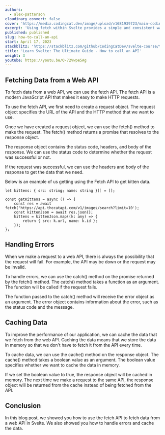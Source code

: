 ```yaml
---
authors:
  - alex-patterson
cloudinary_convert: false
cover: 'https://media.codingcat.dev/image/upload/v1681939723/main-codingcatdev-photo/courses/svelte/how-to-call-an-api.png'
excerpt: 'Using fetch within Svelte provides a simple and consistent way to make HTTP requests.'
published: published
slug: how-to-call-an-api
start: April 17, 2023
stackblitz: 'https://stackblitz.com/github/CodingCatDev/svelte-course/tree/10-how-to-call-an-api?embed=1&file=apps/svelte-site/src/routes/%2Bpage.svelte'
title: 'Learn Svelte: The Ultimate Guide - How to call an API'
weight: 3
youtube: https://youtu.be/O-72Vwpe5Ag
---
```


## Fetching Data from a Web API

To fetch data from a web API, we can use the fetch API. The fetch API is a modern JavaScript API that makes it easy to make HTTP requests.

To use the fetch API, we first need to create a request object. The request object specifies the URL of the API and the HTTP method that we want to use.

Once we have created a request object, we can use the fetch() method to make the request. The fetch() method returns a promise that resolves to the response object.

The response object contains the status code, headers, and body of the response. We can use the status code to determine whether the request was successful or not.

If the request was successful, we can use the headers and body of the response to get the data that we need.

Below is an example of us getting using the Fetch API to get kitten data.

```svelte
let kittens: { src: string; name: string }[] = [];

const getKittens = async () => {
    const res = await fetch('https://api.thecatapi.com/v1/images/search?limit=10');
    const kittenJson = await res.json();
    kittens = kittenJson.map((k: any) => {
        return { src: k.url, name: k.id };
    });
};
```

## Handling Errors

When we make a request to a web API, there is always the possibility that the request will fail. For example, the API may be down or the request may be invalid.

To handle errors, we can use the catch() method on the promise returned by the fetch() method. The catch() method takes a function as an argument. The function will be called if the request fails.

The function passed to the catch() method will receive the error object as an argument. The error object contains information about the error, such as the status code and the message.

## Caching Data

To improve the performance of our application, we can cache the data that we fetch from the web API. Caching the data means that we store the data in memory so that we don't have to fetch it from the API every time.

To cache data, we can use the cache() method on the response object. The cache() method takes a boolean value as an argument. The boolean value specifies whether we want to cache the data in memory.

If we set the boolean value to true, the response object will be cached in memory. The next time we make a request to the same API, the response object will be returned from the cache instead of being fetched from the API.

## Conclusion

In this blog post, we showed you how to use the fetch API to fetch data from a web API in Svelte. We also showed you how to handle errors and cache the data.
